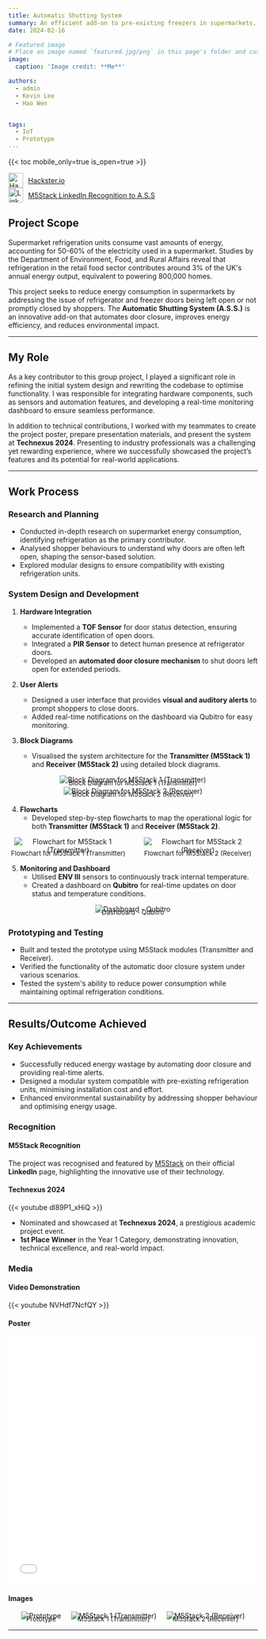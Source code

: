 ```yaml
---
title: Automatic Shutting System
summary: An efficient add-on to pre-existing freezers in supermarkets, to reduce the cost of the freezers by automatically closing the doors.
date: 2024-02-16

# Featured image
# Place an image named `featured.jpg/png` in this page's folder and customize its options here.
image:
  caption: 'Image credit: **Me**'

authors:
  - admin
  - Kevin Lee
  - Hao Wen


tags:
  - IoT 
  - Prototype
---
```



{{< toc mobile_only=true is_open=true >}}
<!-- [![Hackster.io Logo](https://www.hackster.io/assets/hackster_logo_squared.png)](https://www.hackster.io/515083/automatic-shutting-system-66b8ab)

[![LinkedIn Logo](https://upload.wikimedia.org/wikipedia/commons/c/ca/LinkedIn_logo_initials.png?20140125013055)](https://www.linkedin.com/posts/m5stack_projectspotlight-tof-pir-activity-7255070732387254273-CgfR/?utm_source=share&utm_medium=member_desktop) -->
<a href="https://www.hackster.io/515083/automatic-shutting-system-66b8ab" style="display: flex; align-items: center;" target="_blank">
  <img src="https://www.hackster.io/assets/hackster_logo_squared.png" alt="Hackster.io Logo" style="width: 30px; margin-right: 10px;">
  Hackster.io
</a>
<a href="https://www.linkedin.com/posts/m5stack_projectspotlight-tof-pir-activity-7255070732387254273-CgfR/?utm_source=share&utm_medium=member_desktop" style="display: flex; align-items: center;" target="_blank"; id="m5stack">
  <img src="https://upload.wikimedia.org/wikipedia/commons/c/ca/LinkedIn_logo_initials.png?20140125013055" alt="LinkedIn Logo" style="width: 30px; margin-right: 10px;">
  M5Stack LinkedIn Recognition to A.S.S
</a>

<!-- ### Story

Supermarket fridges consume enough electricity to power 800, 000 homes. A study by the Department of Environment, Food, and Rural Affairs found that the entire retail food sector uses around 3% of the UK's annual energy output. Refrigeration accounts for 50-60% of the electricity consumed in a supermarket. In food and grocery stores, refrigeration is the largest consumer of energy, operating non-stop and responsible for around half of the store’s total energy consumption.

This project aims to address the significant energy consumption of refrigerators and freezers in supermarkets by targeting the forgetfulness of shoppers who leave the doors open or take too long to close them, ultimately promoting environmental sustainability.

### Objectives

- To develop a solution to reduce the power consumption of refrigerators and freezers in retail, supermarkets.
- Able to be modular to fit onto existing refrigeration units without requiring extensive modifications, minimising installation time and cost.

### Research

- Supermarket refrigeration is a major contributor to overall energy usage, and reducing its consumption can significantly impact energy efficiency.
- Understanding why shoppers leave fridge and freezer doors open can help design effective solutions to address this behaviour.
- Implementing sensors to detect door status and temperature can provide real-time data to optimise energy usage.

### Project

- Door Detection System - Utilising a TOF sensor to detect if a refrigerator or freezer door is left open and initiating alerts accordingly.
- Human Presence detector - Using a PIR sensor to sense if anyone is at the refrigerator door.
- Automated Door Closure - Automatically closing doors if left open for an extended period to conserve energy.
- User Interface - Providing visual and auditory alerts to shoppers to prompt them to close doors promptly.
- Real-time Monitoring - Continuous monitoring of internal temperature ENV III and door status on the dashboard via Qbitro to ensure optimal conditions

### Video Demonstration 
{{< youtube NVHdf7NcfQY >}}

### Poster
<iframe src="EEPY_A2.pdf" width="100%" height="500px" style="border: none;"></iframe>


### Pictures
<!-- ![featured.jpg](featured.jpg)<span style="display: block; text-align: center; font-size: small; transform: translateY(-50px);">Prototype</span>![transmitter.jpg](transmitter.jpg)<span style="display: block; text-align: center; font-size: small; transform: translateY(-50px);">M5Stack 1 (Transmitter)</span>![receiver.jpg](receiver.jpg)<span style="display: block; text-align: center; font-size: small; transform: translateY(-50px);">M5Stack 2 (Receiver)</span>![dashboard.jpg](dashboard.jpg)<span style="display: block; text-align: center; font-size: small; transform: translateY(-50px);">Dashboard - Qubitro</span>![blk-dia-trans.jpg](blk-dia-trans.jpg)<span style="display: block; text-align: center; font-size: small; transform: translateY(-50px);">Block Diagram for M5Stack 1 (Transmitter)</span>![Blk-Dia-rec.jpg](Blk-Dia-rec.jpg)<span style="display: block; text-align: center; font-size: small; transform: translateY(-50px);">Block Diagram for M5Stack 2 (Receiver)</span>![flowchart1.png](flowchart1.png)<span style="display: block; text-align: center; font-size: small; transform: translateY(-50px);">Flowchart for M5Stack 1 (Transmitter)</span>![flowchart2.png](flowchart2.png)<span style="display: block; text-align: center; font-size: small; transform: translateY(-50px);">Flowchart for M5Stack 2 (Receiver)</span>   -->
<!-- <div style="display: flex; flex-wrap: wrap; justify-content: center; gap: 20px;">
  <div style="text-align: center;">
    <img src="featured.jpg" alt="Prototype" style="max-width: 100%; height: auto;">
    <div style="font-size: small; margin-top: -10px;">Prototype</div>
  </div>
  <div style="text-align: center;">
    <img src="transmitter.jpg" alt="M5Stack 1 (Transmitter)" style="max-width: 100%; height: auto;">
    <div style="font-size: small; margin-top: -10px;">M5Stack 1 (Transmitter)</div>
  </div>
  <div style="text-align: center;">
    <img src="receiver.jpg" alt="M5Stack 2 (Receiver)" style="max-width: 100%; height: auto;">
    <div style="font-size: small; margin-top: -10px;">M5Stack 2 (Receiver)</div>
  </div>
  <div style="text-align: center;">
    <img src="dashboard.jpg" alt="Dashboard - Qubitro" style="max-width: 100%; height: auto;">
    <div style="font-size: small; margin-top: -10px;">Dashboard - Qubitro</div>
  </div>
  <div style="text-align: center;">
    <img src="blk-dia-trans.jpg" alt="Block Diagram for M5Stack 1 (Transmitter)" style="max-width: 100%; height: auto;">
    <div style="font-size: small; margin-top: -10px;">Block Diagram for M5Stack 1 (Transmitter)</div>
  </div>
  <div style="text-align: center;">
    <img src="Blk-Dia-rec.jpg" alt="Block Diagram for M5Stack 2 (Receiver)" style="max-width: 100%; height: auto;">
    <div style="font-size: small; margin-top: -10px;">Block Diagram for M5Stack 2 (Receiver)</div>
  </div>
  <div style="text-align: center;">
    <img src="flowchart1.png" alt="Flowchart for M5Stack 1 (Transmitter)" style="max-width: 100%; height: auto;">
    <div style="font-size: small; margin-top: -10px;">Flowchart for M5Stack 1 (Transmitter)</div>
  </div>
  <div style="text-align: center;">
    <img src="flowchart2.png" alt="Flowchart for M5Stack 2 (Receiver)" style="max-width: 100%; height: auto;">
    <div style="font-size: small; margin-top: -10px;">Flowchart for M5Stack 2 (Receiver)</div>
  </div>
</div>

<br>
### Technexus 2024

This project was nominated to take part in Technexus 2024, an academic year project showcase event that brings students and industry professionals together to foster inspiration, creativity, and learning while recognizing outstanding student projects.

We are proud to share that our project won 1st Place in the Year 1 Category, a testament to the hard work, innovation, and dedication of our team.

{{< youtube dl89P1_xHiQ >}}

Highlights of the Event:
- Achievement: 1st Place in the Year 1 Category
- Showcase: A platform to interact with industry leaders and peers.




 -->

## **Project Scope**

Supermarket refrigeration units consume vast amounts of energy, accounting for 50-60% of the electricity used in a supermarket. Studies by the Department of Environment, Food, and Rural Affairs reveal that refrigeration in the retail food sector contributes around 3% of the UK's annual energy output, equivalent to powering 800,000 homes.  

This project seeks to reduce energy consumption in supermarkets by addressing the issue of refrigerator and freezer doors being left open or not promptly closed by shoppers. The **Automatic Shutting System (A.S.S.)** is an innovative add-on that automates door closure, improves energy efficiency, and reduces environmental impact.

---

## **My Role**

As a key contributor to this group project, I played a significant role in refining the initial system design and rewriting the codebase to optimise functionality. I was responsible for integrating hardware components, such as sensors and automation features, and developing a real-time monitoring dashboard to ensure seamless performance.

In addition to technical contributions, I worked with my teammates to create the project poster, prepare presentation materials, and present the system at **Technexus 2024**. Presenting to industry professionals was a challenging yet rewarding experience, where we successfully showcased the project’s features and its potential for real-world applications.

---

## **Work Process**

### **Research and Planning**
- Conducted in-depth research on supermarket energy consumption, identifying refrigeration as the primary contributor.
- Analysed shopper behaviours to understand why doors are often left open, shaping the sensor-based solution.
- Explored modular designs to ensure compatibility with existing refrigeration units.

### **System Design and Development**
1. **Hardware Integration**
   - Implemented a **TOF Sensor** for door status detection, ensuring accurate identification of open doors.
   - Integrated a **PIR Sensor** to detect human presence at refrigerator doors.
   - Developed an **automated door closure mechanism** to shut doors left open for extended periods.

2. **User Alerts**
   - Designed a user interface that provides **visual and auditory alerts** to prompt shoppers to close doors.
   - Added real-time notifications on the dashboard via Qubitro for easy monitoring.

3. **Block Diagrams**
   - Visualised the system architecture for the **Transmitter (M5Stack 1)** and **Receiver (M5Stack 2)** using detailed block diagrams.

<div style="text-align: center;">
    <img src="blk-dia-trans.jpg" alt="Block Diagram for M5Stack 1 (Transmitter)" style="max-width: 100%; height: auto;">
    <div style="font-size: small; margin-top: -10px;">Block Diagram for M5Stack 1 (Transmitter)</div>
</div>

<div style="text-align: center;">
    <img src="Blk-Dia-rec.jpg" alt="Block Diagram for M5Stack 2 (Receiver)" style="max-width: 100%; height: auto;">
    <div style="font-size: small; margin-top: -10px;">Block Diagram for M5Stack 2 (Receiver)</div>
</div>

4. **Flowcharts**
   - Developed step-by-step flowcharts to map the operational logic for both **Transmitter (M5Stack 1)** and **Receiver (M5Stack 2)**.

<div style="display: flex; flex-wrap: nowrap; justify-content: space-around; align-items: flex-start; gap: 20px; width: 100%;">
    <div style="text-align: center; flex: 1;">
        <img src="flowchart1.png" alt="Flowchart for M5Stack 1 (Transmitter)" style="max-width: 90%; height: auto;">
        <div style="font-size: small; margin-top: -10px;">Flowchart for M5Stack 1 (Transmitter)</div>
    </div>
    <div style="text-align: center; flex: 1;">
        <img src="flowchart2.png" alt="Flowchart for M5Stack 2 (Receiver)" style="max-width: 90%; height: auto;">
        <div style="font-size: small; margin-top: -10px;">Flowchart for M5Stack 2 (Receiver)</div>
    </div>
</div>

5. **Monitoring and Dashboard**
   - Utilised **ENV III** sensors to continuously track internal temperature.
   - Created a dashboard on **Qubitro** for real-time updates on door status and temperature conditions.
  <div style="text-align: center;">
    <img src="dashboard.jpg" alt="Dashboard - Qubitro" style="max-width: 100%; height: auto;">
    <div style="font-size: small; margin-top: -10px;">Dashboard - Qubitro</div>
  </div>
  
### **Prototyping and Testing**
- Built and tested the prototype using M5Stack modules (Transmitter and Receiver).
- Verified the functionality of the automatic door closure system under various scenarios.
- Tested the system's ability to reduce power consumption while maintaining optimal refrigeration conditions.

---

## **Results/Outcome Achieved**

### Key Achievements
- Successfully reduced energy wastage by automating door closure and providing real-time alerts.
- Designed a modular system compatible with pre-existing refrigeration units, minimising installation cost and effort.
- Enhanced environmental sustainability by addressing shopper behaviour and optimising energy usage.

### Recognition
#### **M5Stack Recognition** 
The project was recognised and featured by [M5Stack](https://www.linkedin.com/posts/m5stack_projectspotlight-tof-pir-activity-7255070732387254273-CgfR/?utm_source=share&utm_medium=member_desktop) on their official **LinkedIn** page, highlighting the innovative use of their technology.


#### **Technexus 2024**
{{< youtube dl89P1_xHiQ >}}
- Nominated and showcased at **Technexus 2024**, a prestigious academic project event.
- **1st Place Winner** in the Year 1 Category, demonstrating innovation, technical excellence, and real-world impact.


### Media
#### Video Demonstration
{{< youtube NVHdf7NcfQY >}}

#### Poster
<iframe src="EEPY_A2.pdf" width="100%" height="500px" style="border: none;"></iframe>

#### Images
<div style="display: flex; flex-wrap: wrap; justify-content: center; gap: 20px;">
  <div style="text-align: center;">
    <img src="featured.jpg" alt="Prototype" style="max-width: 100%; height: auto;">
    <div style="font-size: small; margin-top: -10px;">Prototype</div>
  </div>
  <div style="text-align: center;">
    <img src="transmitter.jpg" alt="M5Stack 1 (Transmitter)" style="max-width: 100%; height: auto;">
    <div style="font-size: small; margin-top: -10px;">M5Stack 1 (Transmitter)</div>
  </div>
  <div style="text-align: center;">
    <img src="receiver.jpg" alt="M5Stack 2 (Receiver)" style="max-width: 100%; height: auto;">
    <div style="font-size: small; margin-top: -10px;">M5Stack 2 (Receiver)</div>
  </div>
</div>



---
